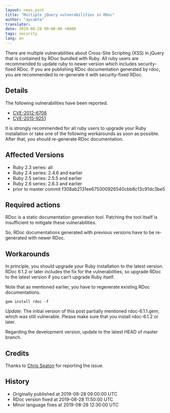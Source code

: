 ```yaml
---
layout: news_post
title: "Multiple jQuery vulnerabilities in RDoc"
author: "aycabta"
translator:
date: 2019-08-28 09:00:00 +0000
tags: security
lang: en
---
```



There are multiple vulnerabilities about Cross-Site Scripting (XSS) in jQuery that is contained by RDoc bundled with Ruby.
All ruby users are recommended to update ruby to newer version which includes security-fixed RDoc.
If you are publishing RDoc documentation generated by rdoc, you are recommended to re-generate it with security-fixed RDoc.

## Details

The following vulnerabilities have been reported.

* [CVE-2012-6708](https://nvd.nist.gov/vuln/detail/CVE-2012-6708)
* [CVE-2015-9251](https://nvd.nist.gov/vuln/detail/CVE-2015-9251)

It is strongly recommended for all ruby users to upgrade your Ruby installation or take one of the following workarounds as soon as possible.
After that, you should re-generate RDoc documentation.

## Affected Versions

* Ruby 2.3 series: all
* Ruby 2.4 series: 2.4.6 and earlier
* Ruby 2.5 series: 2.5.5 and earlier
* Ruby 2.6 series: 2.6.3 and earlier
* prior to master commit f308ab2131ee675000926540cbb8c13c91dc3be5

## Required actions

RDoc is a static documentation generation tool.
Patching the tool itself is insufficient to mitigate these vulnerabilities.

So, RDoc documentations generated with previous versions have to be re-generated with newer RDoc.

## Workarounds

In principle, you should upgrade your Ruby installation to the latest version.
RDoc 6.1.2 or later includes the fix for the vulnerabilities, so upgrade RDoc to the latest version if you can’t upgrade Ruby itself.

Note that as mentioned earlier, you have to regenerate existing RDoc documentations.

```
gem install rdoc -f
```

*Update:* The initial version of this post partially mentioned rdoc-6.1.1.gem, which was still vulnerable. Please make sure that you install rdoc-6.1.2 or later.

Regarding the development version, update to the latest HEAD of master branch.

## Credits

Thanks to [Chris Seaton](https://hackerone.com/chrisseaton) for reporting the issue.

## History

* Originally published at 2019-08-28 09:00:00 UTC
* RDoc version fixed at 2019-08-28 11:50:00 UTC
* Minor language fixes at 2019-08-28 12:30:00 UTC
